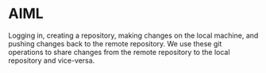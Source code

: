 # AIML
Logging in, creating a repository, making changes on the local machine, and pushing changes back to the remote repository. We use these git operations to share changes from the remote repository to the local repository and vice-versa.

